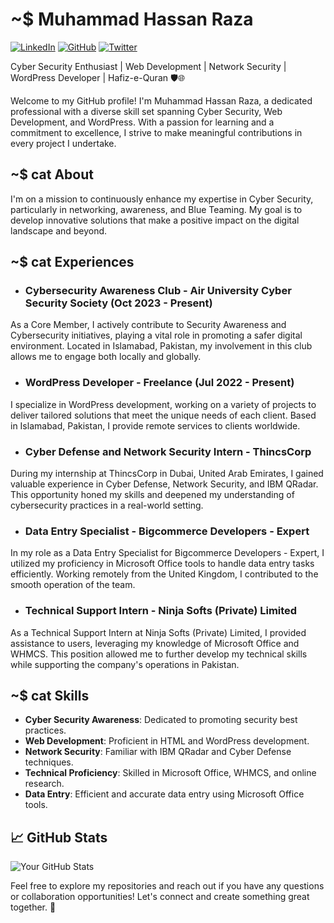 # ~$ Muhammad Hassan Raza  
[![LinkedIn](https://img.shields.io/badge/-Muhammad%20Hassan%20Raza-blue?style=flat-square&logo=Linkedin&logoColor=white&link=https://www.linkedin.com/in/hassanraza30/)](https://www.linkedin.com/in/hassanraza30/) [![GitHub](https://img.shields.io/badge/-Muhammad%20Hassan%20Raza-black?style=flat-square&logo=GitHub&logoColor=white&link=https://github.com/TheWizard4k)](https://github.com/TheWizard4k) [![Twitter](https://img.shields.io/twitter/follow/hassan_raza_30?style=social)](https://twitter.com/hassan_raza_30/)

Cyber Security Enthusiast | Web Development | Network Security | WordPress Developer | Hafiz-e-Quran 🛡️🌐

Welcome to my GitHub profile! I'm Muhammad Hassan Raza, a dedicated professional with a diverse skill set spanning Cyber Security, Web Development, and WordPress. With a passion for learning and a commitment to excellence, I strive to make meaningful contributions in every project I undertake.

## ~$ cat About

I'm on a mission to continuously enhance my expertise in Cyber Security, particularly in networking, awareness, and Blue Teaming. My goal is to develop innovative solutions that make a positive impact on the digital landscape and beyond.

## ~$ cat Experiences

- ### Cybersecurity Awareness Club - Air University Cyber Security Society (Oct 2023 - Present)

As a Core Member, I actively contribute to Security Awareness and Cybersecurity initiatives, playing a vital role in promoting a safer digital environment. Located in Islamabad, Pakistan, my involvement in this club allows me to engage both locally and globally.

- ### WordPress Developer - Freelance (Jul 2022 - Present)

I specialize in WordPress development, working on a variety of projects to deliver tailored solutions that meet the unique needs of each client. Based in Islamabad, Pakistan, I provide remote services to clients worldwide.

- ### Cyber Defense and Network Security Intern - ThincsCorp 

During my internship at ThincsCorp in Dubai, United Arab Emirates, I gained valuable experience in Cyber Defense, Network Security, and IBM QRadar. This opportunity honed my skills and deepened my understanding of cybersecurity practices in a real-world setting.

- ### Data Entry Specialist - Bigcommerce Developers - Expert 

In my role as a Data Entry Specialist for Bigcommerce Developers - Expert, I utilized my proficiency in Microsoft Office tools to handle data entry tasks efficiently. Working remotely from the United Kingdom, I contributed to the smooth operation of the team.

- ### Technical Support Intern - Ninja Softs (Private) Limited 

As a Technical Support Intern at Ninja Softs (Private) Limited, I provided assistance to users, leveraging my knowledge of Microsoft Office and WHMCS. This position allowed me to further develop my technical skills while supporting the company's operations in Pakistan.

## ~$ cat Skills

- **Cyber Security Awareness**: Dedicated to promoting security best practices.
- **Web Development**: Proficient in HTML and WordPress development.
- **Network Security**: Familiar with IBM QRadar and Cyber Defense techniques.
- **Technical Proficiency**: Skilled in Microsoft Office, WHMCS, and online research.
- **Data Entry**: Efficient and accurate data entry using Microsoft Office tools.

## 📈 GitHub Stats

![Your GitHub Stats](https://github-readme-stats.vercel.app/api?username=TheWizard4k&show_icons=true&theme=radical)

Feel free to explore my repositories and reach out if you have any questions or collaboration opportunities! Let's connect and create something great together. 🚀
